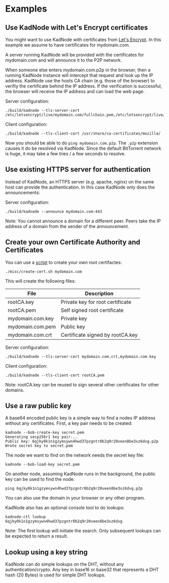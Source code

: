 # Examples

## Use KadNode with Let's Encrypt certificates

You might want to use KadNode with certificates from [Let's Encrypt](https://letsencrypt.org/). In this example we assume to have certificates for mydomain.com.

A server running KadNode will be provided with the certificates for mydomain.com and will announce it to the P2P network.

When someone else enters mydomain.com.p2p in the browser, then a running KadNode instance will intercept that request and look up the IP address. KadNode use the hosts CA chain (e.g. those of the browser) to verifiy the certificate behind the IP address. If the verification is successful, the browser will receive the IP address and can load the web page.

Server configuration:
```  
./build/kadnode --tls-server-cert /etc/letsencrypt/live/mydomain.com/fullchain.pem,/etc/letsencrypt/live/mydomain.com/privkey.pem
```

Client configuration:
```  
./build/kadnode --tls-client-cert /usr/share/ca-certificates/mozilla/
```

Now you should be able to do `ping mydomain.com.p2p`. The `.p2p` extension causes it do be resolved via KadNode. Since the default BitTorrent network is huge, it may take a few tries / a few seconds to resolve.

## Use existing HTTPS server for authentication

Instead of KadNode, an HTTPS server (e.g. apache, nginx) on the same host can provide the authentication. In this case KadNode only does the announcements:

Server configuration:
```  
./build/kadnode --announce mydomain.com:443
```

Note: You cannot announce a domain for a different peer. Peers take the IP address of a domain from the sender of the announcement.

## Create your own Certificate Authority and Certificates

You can use a [script](create-cert.sh) to create your own root certifactes:

```
./misc/create-cert.sh mydomain.com
```

This will create the following files:

File             | Description
-----------------|---------------------------------
rootCA.key       | Private key for root certificate
rootCA.pem       | Self signed root certificate
mydomain.com.key | Private key
mydomain.com.pem | Public key
mydomain.com.crt | Certificate signed by rootCA.key

Server configuration:
```
./build/kadnode --tls-server-cert mydomain.com.crt,mydomain.com.key
```

Client configuration:
```  
./build/kadnode --tls-client-cert rootCA.pem
```

Note: rootCA.key can be reused to sign several other certificates for other domains.

## Use a raw public key

A base64 encoded public key is a simple way to find a nodes IP address without any certificates.
First, a key pair needs to be created:

```
kadnode --bob-create-key secret.pem
Generating secp256r1 key pair...
Public key: 6qjky0k1n1gzymsywn4hwd37pzgntr0b2q9r20veen8be3xz6dvg.p2p
Wrote secret key to secret.pem
```

The node we want to find on the network needs the secret key file:

```
kadnode --bob-load-key secret.pem
```

On another node, assuming KadNode runs in the background, the public key can be used to find the node.

```
ping 6qjky0k1n1gzymsywn4hwd37pzgntr0b2q9r20veen8be3xz6dvg.p2p
```

You can also use the domain in your browser or any other program.

KadNode also has an optional console tool to do lookups:

```
kadnode-ctl lookup 6qjky0k1n1gzymsywn4hwd37pzgntr0b2q9r20veen8be3xz6dvg
```

Note: The first lookup will initiate the search. Only subsequent lookups can be expected to return a result.

## Lookup using a key string

KadNode can do simple lookups on the DHT, without any authentication/crypto. Any key in base16 or base32 that represents a DHT hash (20 Bytes) is used for simple DHT lookups.
